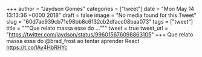 
+++
author = "Jaydson Gomes"
categories = ["tweet"]
date = "Mon May 14 13:13:36 +0000 2018"
draft = false
image = "No media found for this Tweet"
slug = "60d7ae939cb71e98bb8c6132cb2dfacc08baa073"
tags = ["tweet"]
title = """Que relato massa esse do ..."""
tweet = true
tweet_url = "https://twitter.com/jaydson/status/996015676098863105"
+++
Que relato massa esse do @brad_frost ao tentar aprender React https://t.co/IAy4HbRHYc
